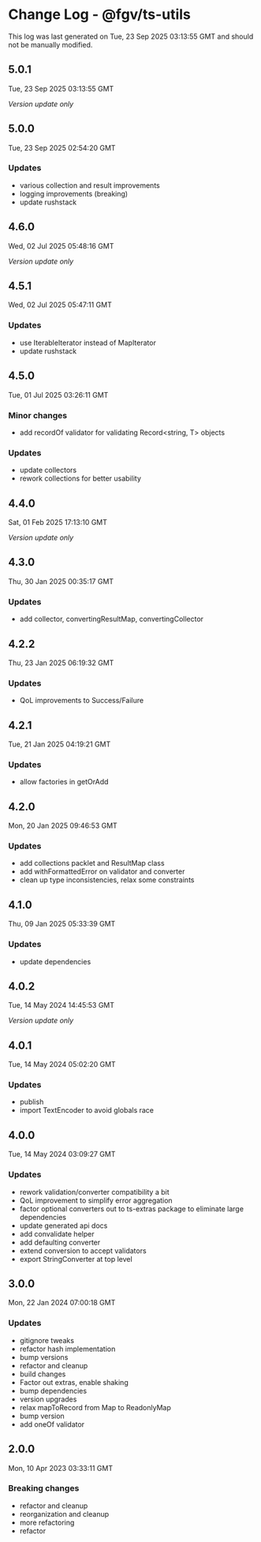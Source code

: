 # Change Log - @fgv/ts-utils

This log was last generated on Tue, 23 Sep 2025 03:13:55 GMT and should not be manually modified.

## 5.0.1
Tue, 23 Sep 2025 03:13:55 GMT

_Version update only_

## 5.0.0
Tue, 23 Sep 2025 02:54:20 GMT

### Updates

- various collection and result improvements
- logging improvements (breaking)
- update rushstack

## 4.6.0
Wed, 02 Jul 2025 05:48:16 GMT

_Version update only_

## 4.5.1
Wed, 02 Jul 2025 05:47:11 GMT

### Updates

- use IterableIterator instead of MapIterator
- update rushstack

## 4.5.0
Tue, 01 Jul 2025 03:26:11 GMT

### Minor changes

- add recordOf validator for validating Record<string, T> objects

### Updates

- update collectors
- rework collections for better usability

## 4.4.0
Sat, 01 Feb 2025 17:13:10 GMT

_Version update only_

## 4.3.0
Thu, 30 Jan 2025 00:35:17 GMT

### Updates

- add collector, convertingResultMap, convertingCollector

## 4.2.2
Thu, 23 Jan 2025 06:19:32 GMT

### Updates

- QoL improvements to Success/Failure

## 4.2.1
Tue, 21 Jan 2025 04:19:21 GMT

### Updates

- allow factories in getOrAdd

## 4.2.0
Mon, 20 Jan 2025 09:46:53 GMT

### Updates

- add collections packlet and ResultMap class
- add withFormattedError on validator and converter
- clean up type inconsistencies, relax some constraints

## 4.1.0
Thu, 09 Jan 2025 05:33:39 GMT

### Updates

- update dependencies

## 4.0.2
Tue, 14 May 2024 14:45:53 GMT

_Version update only_

## 4.0.1
Tue, 14 May 2024 05:02:20 GMT

### Updates

- publish
- import TextEncoder to avoid globals race

## 4.0.0
Tue, 14 May 2024 03:09:27 GMT

### Updates

- rework validation/converter compatibility a bit
- QoL improvement to simplify error aggregation
- factor optional converters out to ts-extras package to eliminate large dependencies
- update generated api docs
- add convalidate helper
- add defaulting converter
- extend conversion to accept validators
- export StringConverter at top level

## 3.0.0
Mon, 22 Jan 2024 07:00:18 GMT

### Updates

- gitignore tweaks
- refactor hash implementation
- bump versions
- refactor and cleanup
- build changes
- Factor out extras, enable shaking
- bump dependencies
- version upgrades
- relax mapToRecord from Map to ReadonlyMap
- bump version
- add oneOf validator

## 2.0.0
Mon, 10 Apr 2023 03:33:11 GMT

### Breaking changes

- refactor and cleanup
- reorganization and cleanup
- more refactoring
- refactor

